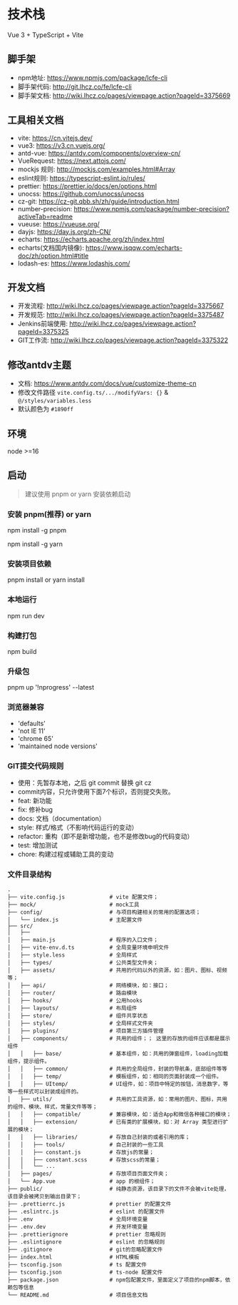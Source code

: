# 技术栈
Vue 3 + TypeScript + Vite

## 脚手架
- npm地址: https://www.npmjs.com/package/lcfe-cli
- 脚手架代码: http://git.lhcz.co/fe/lcfe-cli
- 脚手架文档: http://wiki.lhcz.co/pages/viewpage.action?pageId=3375669

## 工具相关文档
- vite: https://cn.vitejs.dev/
- vue3: https://v3.cn.vuejs.org/
- antd-vue: https://antdv.com/components/overview-cn/
- VueRequest: https://next.attojs.com/
- mockjs 规则: http://mockjs.com/examples.html#Array
- eslint规则: https://typescript-eslint.io/rules/
- prettier: https://prettier.io/docs/en/options.html
- unocss: https://github.com/unocss/unocss
- cz-git: https://cz-git.qbb.sh/zh/guide/introduction.html
- number-precision: https://www.npmjs.com/package/number-precision?activeTab=readme
- vueuse: https://vueuse.org/
- dayjs: https://day.js.org/zh-CN/
- echarts: https://echarts.apache.org/zh/index.html 
- echarts(文档国内镜像): https://www.isqqw.com/echarts-doc/zh/option.html#title
- lodash-es: https://www.lodashjs.com/



## 开发文档
- 开发流程: http://wiki.lhcz.co/pages/viewpage.action?pageId=3375667
- 开发规范: http://wiki.lhcz.co/pages/viewpage.action?pageId=3375487
- Jenkins前端使用: http://wiki.lhcz.co/pages/viewpage.action?pageId=3375325
- GIT工作流: http://wiki.lhcz.co/pages/viewpage.action?pageId=3375322

## 修改antdv主题
- 文档: https://www.antdv.com/docs/vue/customize-theme-cn
- 修改文件路径 `vite.config.ts/.../modifyVars: {}` & `@/styles/variables.less`
- 默认颜色为 `#1890ff`

## 环境
node >=16

## 启动
> 建议使用 pnpm or yarn 安装依赖启动

### 安装 pnpm(推荐) or yarn
npm install -g pnpm

npm install -g yarn

### 安装项目依赖
pnpm install or
yarn install 

### 本地运行
npm run dev

### 构建打包
npm build

### 升级包
pnpm up '!nprogress'  --latest

### 浏览器兼容
- 'defaults' 
- 'not IE 11' 
- 'chrome 65' 
- 'maintained node versions'

### GIT提交代码规则
- 使用：先暂存本地，之后 git commit 替换 git cz
- commit内容，只允许使用下面7个标识，否则提交失败。
- feat: 新功能
- fix: 修补bug
- docs: 文档（documentation）
- style: 样式/格式（不影响代码运行的变动）
- refactor: 重构（即不是新增功能，也不是修改bug的代码变动）
- test: 增加测试
- chore: 构建过程或辅助工具的变动

### 文件目录结构
```
.
├── vite.config.js              # vite 配置文件；
├── mock/                       # mock工具
├── config/                     # 与项目构建相关的常用的配置选项；
│   └── index.js                # 主配置文件
├── src/
│   ├── 
│   ├── main.js                 # 程序的入口文件；
│   ├── vite-env.d.ts           # 全局变量环境申明文件
│   ├── style.less              # 全局样式
│   ├── types/                  # 公共类型文件夹；
│   ├── assets/                 # 共用的代码以外的资源，如：图片、图标、视频 等；
│   ├── api/                    # 网络模块，如：接口；
│   ├── router/                 # 路由模块
│   ├── hooks/                  # 公用hooks
│   ├── layouts/                # 布局组件
│   ├── store/                  # 组件共享状态
│   ├── styles/                 # 全局样式文件夹
│   ├── plugins/                # 项目第三方插件管理
│   ├── components/             # 共用的组件；； 这里的存放的组件应该都是展示组件
│   │   ├── base/               # 基本组件，如：共用的弹窗组件，loading加载组件，提示组件。
│   │   ├── common/             # 共用的全局组件，封装的导航条，底部组件等等
│   │   ├── temp/               # 模板组件，如：相同的页面封装成一个组件。
│   │   ├── UItemp/             # UI组件，如：项目中特定的按钮，消息数字，等等一些样式可以封装成组件的。
│   ├── utils/                  # 共用的工具资源，如：常用的图片、图标，共用的组件、模块、样式，常量文件等等；
│   │   ├── compatible/         # 兼容模块，如：适合App和微信各种接口的模块；
│   │   ├── extension/          # 已有类的扩展模块，如：对 Array 类型进行扩展的模块；
│   │   ├── libraries/          # 存放自己封装的或者引用的库；
│   │   ├── tools/              # 自己封装的一些工具
│   │   ├── constant.js         # 存放js的常量；
│   │   ├── constant.scss       # 存放scss的常量；
│   │   └── ...
│   ├── pages/                  # 存放项目页面文件夹；
│   └── App.vue                 # app 的根组件；
├── public/                     # 纯静态资源，该目录下的文件不会被vite处理，该目录会被拷贝到输出目录下；
├── .prettierrc.js              # prettier 的配置文件
├── .eslintrc.js                # eslint 的配置文件
├── .env                        # 全局环境变量
├── .env.dev                    # 开发环境变量
├── .prettierignore             # prettier 忽略规则
├── .eslintignore               # eslint 的忽略规则
├── .gitignore                  # git的忽略配置文件
├── index.html                  # HTML模板
├── tsconfig.json               # ts 配置文件
├── tsconfig.json               # ts-node 配置文件
├── package.json                # npm包配置文件，里面定义了项目的npm脚本，依赖包等信息
└── README.md                   # 项目信息文档
```